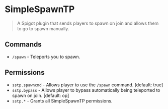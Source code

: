 # SimpleSpawnTP

> A Spigot plugin that sends players to spawn on join and allows them to go to spawn manually.

## Commands

- `/spawn` - Teleports you to spawn.

## Permissions

- `sstp.spawncmd` - Allows player to use the `/spawn` command. [default: true]
- `sstp.bypass` - Allows player to bypass automatically being teleported to spawn on join. [default: op]
- `sstp.*` - Grants all SimpleSpawnTP permissions.